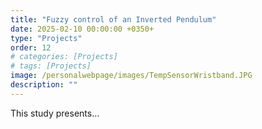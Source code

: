 ```yaml
---
title: "Fuzzy control of an Inverted Pendulum"
date: 2025-02-10 00:00:00 +0350+
type: "Projects"
order: 12
# categories: [Projects]
# tags: [Projects]
image: /personalwebpage/images/TempSensorWristband.JPG
description: ""
---
```

This study presents...